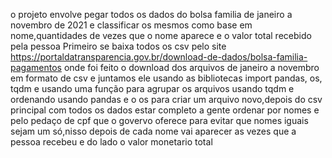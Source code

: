 o projeto envolve pegar todos os dados do bolsa familia de janeiro a novembro de 2021 e classificar os mesmos como base em nome,quantidades de vezes que o nome aparece e o valor total recebido pela pessoa
Primeiro se baixa todos os csv pelo site https://portaldatransparencia.gov.br/download-de-dados/bolsa-familia-pagamentos onde foi feito o download dos arquivos de janeiro a novembro em  formato de csv e juntamos ele usando as bibliotecas import pandas, os, tqdm e usando uma função para agrupar os arquivos usando tqdm e ordenando usando pandas e o os para criar um arquivo novo,depois do csv principal com todos os dados estar completo a gente ordenar por nomes e pelo pedaço de cpf que o govervo oferece para evitar que nomes iguais sejam um só,nisso depois de cada nome vai aparecer as vezes que a pessoa recebeu e do lado o valor monetario total

